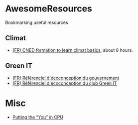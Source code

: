 # AwesomeResources
Bookmarking useful resources

## Climat
- [(FR) CNED formation to learn climat basics](https://climat.cned.fr/formations/), about 8 hours.

## Green IT
- [(FR) Référenciel d'écoconception du gouvernement](https://ecoresponsable.numerique.gouv.fr/publications/referentiel-general-ecoconception/)
- [(FR) Référenciel d'écoconception du club Green IT](https://club.greenit.fr/referentiel.html)

# Misc
- [Putting the “You” in CPU](https://cpu.land/)
